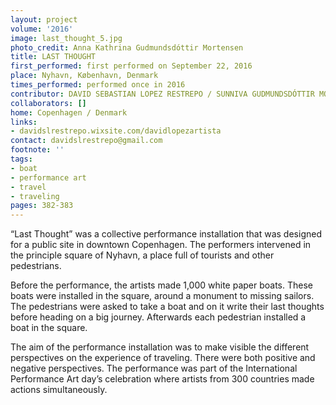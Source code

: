 ```yaml
---
layout: project
volume: '2016'
image: last_thought_5.jpg
photo_credit: Anna Kathrina Gudmundsdóttir Mortensen
title: LAST THOUGHT
first_performed: first performed on September 22, 2016
place: Nyhavn, København, Denmark
times_performed: performed once in 2016
contributor: DAVID SEBASTIAN LOPEZ RESTREPO / SUNNIVA GUDMUNDSDÓTTIR MORTENSEN
collaborators: []
home: Copenhagen / Denmark
links:
- davidslrestrepo.wixsite.com/davidlopezartista
contact: davidslrestrepo@gmail.com
footnote: ''
tags:
- boat
- performance art
- travel
- traveling
pages: 382-383
---
```


“Last Thought” was a collective performance installation that was designed for a public site in downtown Copenhagen. The performers intervened in the principle square of Nyhavn, a place full of tourists and other pedestrians.

Before the performance, the artists made 1,000 white paper boats. These boats were installed in the square, around a monument to missing sailors. The pedestrians were asked to take a boat and on it write their last thoughts before heading on a big journey. Afterwards each pedestrian installed a boat in the square.

The aim of the performance installation was to make visible the different perspectives on the experience of traveling. There were both positive and negative perspectives. The performance was part of the International Performance Art day’s celebration where artists from 300 countries made actions simultaneously.
